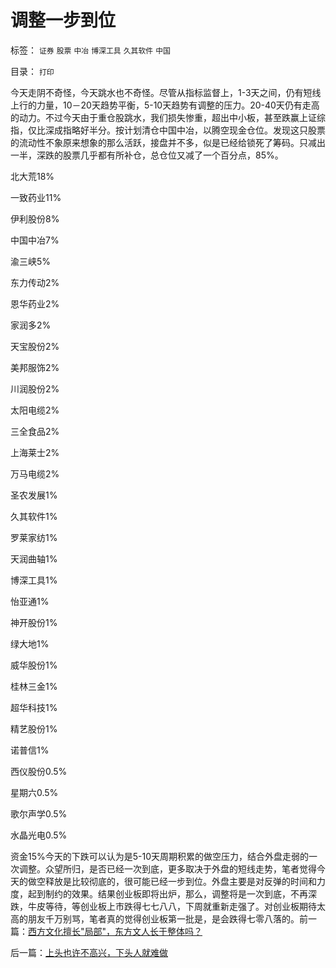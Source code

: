 # 调整一步到位

标签： `证券` `股票` `中冶` `博深工具` `久其软件` `中国` 

目录： `打印`

今天走阴不奇怪，今天跳水也不奇怪。尽管从指标监督上，1-3天之间，仍有短线上行的力量，10－20天趋势平衡，5-10天趋势有调整的压力。20-40天仍有走高的动力。不过今天由于重仓股跳水，我们损失惨重，超出中小板，甚至跌赢上证综指，仅比深成指略好半分。按计划清仓中国中冶，以腾空现金仓位。发现这只股票的流动性不象原来想象的那么活跃，接盘并不多，似是已经给锁死了筹码。只减出一半，深跌的股票几乎都有所补仓，总仓位又减了一个百分点，85%。

北大荒18%

一致药业11%

伊利股份8%

中国中冶7%

渝三峡5%

东力传动2%

恩华药业2%

家润多2%

天宝股份2%

美邦服饰2%

川润股份2%

太阳电缆2%

三全食品2%

上海莱士2%

万马电缆2%

圣农发展1%

久其软件1%

罗莱家纺1%

天润曲轴1%

博深工具1%

怡亚通1%

神开股份1%

绿大地1%

威华股份1%

桂林三金1%

超华科技1%

精艺股份1%

诺普信1%

西仪股份0.5%

星期六0.5%

歌尔声学0.5%

水晶光电0.5%

资金15%今天的下跌可以认为是5-10天周期积累的做空压力，结合外盘走弱的一次调整。众望所归，是否已经一次到底，更多取决于外盘的短线走势，笔者觉得今天的做空释放是比较彻底的，很可能已经一步到位。外盘主要是对反弹的时间和力度，起到制约的效果。结果创业板即将出炉，那么，调整将是一次到底，不再深跌，牛皮等待，等创业板上市跌得七七八八，下周就重新走强了。对创业板期待太高的朋友千万别骂，笔者真的觉得创业板第一批是，是会跌得七零八落的。前一篇：[西方文化擅长&quot;局部&quot;，东方文人长于整体吗？](../../../2009/10/27/西方文化擅长&quot;局部&quot;，东方文人长于整体吗？.md)

后一篇：[上头也许不高兴，下头人就难做](../../../2009/10/27/上头也许不高兴，下头人就难做.md)